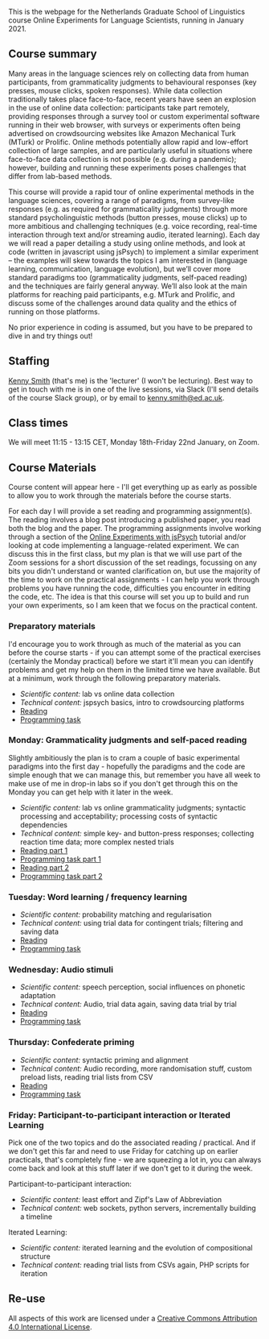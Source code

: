 This is the webpage for the Netherlands Graduate School of Linguistics course Online Experiments for Language Scientists, running in January 2021.

## Course summary

Many areas in the language sciences rely on collecting data from human participants, from grammaticality judgments to behavioural responses (key presses, mouse clicks, spoken responses). While data collection traditionally takes place face-to-face, recent years have seen an explosion in the use of online data collection: participants take part remotely, providing responses through a survey tool or custom experimental software running in their web browser, with surveys or experiments often being advertised on crowdsourcing websites like Amazon Mechanical Turk (MTurk) or Prolific. Online methods potentially allow rapid and low-effort collection of large samples, and are particularly useful in situations where face-to-face data collection is not possible (e.g. during a pandemic); however, building and running these experiments poses challenges that differ from lab-based methods.

This course will provide a rapid tour of online experimental methods in the language sciences, covering a range of paradigms, from survey-like responses (e.g. as required for grammaticality judgments) through more standard psycholinguistic methods (button presses, mouse clicks) up to more ambitious and challenging techniques (e.g. voice recording, real-time interaction through text and/or streaming audio, iterated learning). Each day we will read a paper detailing a study using online methods, and look at code (written in javascript using jsPsych) to implement a similar experiment – the examples will skew towards the topics I am interested in (language learning, communication, language evolution), but we’ll cover more standard paradigms too (grammaticality judgments, self-paced reading) and the techniques are fairly general anyway. We’ll also look at the main platforms for reaching paid participants, e.g. MTurk and Prolific, and discuss some of the challenges around data quality and the ethics of running on those platforms.

No prior experience in coding is assumed, but you have to be prepared to dive in and try things out!

## Staffing

[Kenny Smith](http://www.lel.ed.ac.uk/~kenny/) (that's me) is the 'lecturer' (I won't be lecturing). Best way to get in touch with me is in one of the live sessions, via Slack (I'll send details of the course Slack group), or by email to [kenny.smith@ed.ac.uk](mailto:kenny.smith@ed.ac.uk).

## Class times

We will meet 11:15 - 13:15 CET, Monday 18th-Friday 22nd January, on Zoom.

## Course Materials

Course content will appear here - I'll get everything up as early as possible to allow you to work through the materials before the course starts.

For each day I will provide a set reading and programming assignment(s). The reading involves a blog post introducing a published paper, you read both the blog and the paper. The programming assignments involve working through a section of the [Online Experiments with jsPsych](https://softdev.ppls.ed.ac.uk/online_experiments/index.html) tutorial and/or looking at code implementing a language-related experiment. We can discuss this in the first class, but my plan is that we will use part of the Zoom sessions for a short discussion of the set readings, focussing on any bits you didn't understand or wanted clarification on, but use the majority of the time to work on the practical assignments - I can help you work through problems you have running the code, difficulties you encounter in editing the code, etc. The idea is that this course will set you up to build and run your own experiments, so I am keen that we focus on the practical content.

### Preparatory materials

I'd encourage you to work through as much of the material as you can before the course starts - if you can attempt some of the practical exercises (certainly the Monday practical) before we start it'll mean you can identify problems and get my help on them in the limited time we have available. But at a minimum, work through the following preparatory materials.

- *Scientific content:* lab vs online data collection
- *Technical content:* jspsych basics, intro to crowdsourcing platforms
- [Reading](oels_reading_pre.md)
- [Programming task](oels_practical_pre.md)


### Monday: Grammaticality judgments and self-paced reading

Slightly ambitiously the plan is to cram a couple of basic experimental paradigms into the first day - hopefully the paradigms and the code are simple enough that we can manage this, but remember you have all week to make use of me in drop-in labs so if you don't get through this on the Monday you can get help with it later in the week.

- *Scientific content:* lab vs online grammaticality judgments; syntactic processing and acceptability; processing costs of syntactic dependencies
- *Technical content:* simple key- and button-press responses; collecting reaction time data; more complex nested trials
- [Reading part 1](oels_reading_monday_part1.md)
- [Programming task part 1](oels_practical_monday_part1.md)
- [Reading part 2](oels_reading_monday_part2.md)
- [Programming task part 2](oels_practical_monday_part2.md)


### Tuesday: Word learning / frequency learning

- *Scientific content:* probability matching and regularisation
- *Technical content:* using trial data for contingent trials; filtering and saving data
- [Reading](oels_reading_tuesday.md)
- [Programming task](oels_practical_tuesday.md)

### Wednesday: Audio stimuli

- *Scientific content:* speech perception, social influences on phonetic adaptation
- *Technical content:* Audio, trial data again, saving data trial by trial
- [Reading](oels_reading_wednesday.md)
- [Programming task](oels_practical_wednesday.md)

### Thursday: Confederate priming

- *Scientific content:* syntactic priming and alignment
- *Technical content:*  Audio recording, more randomisation stuff, custom preload lists, reading trial lists from CSV
- [Reading](oels_reading_thursday.md)
- [Programming task](oels_practical_thursday.md)

### Friday: Participant-to-participant interaction or Iterated Learning

Pick one of the two topics and do the associated reading / practical. And if we don't get this far and need to use Friday for catching up on earlier practicals, that's completely fine - we are squeezing a lot in, you can always come back and look at this stuff later if we don't get to it during the week.

Participant-to-participant interaction:
- *Scientific content:* least effort and Zipf's Law of Abbreviation
- *Technical content:* web sockets, python servers, incrementally building a timeline

Iterated Learning:
- *Scientific content:* iterated learning and the evolution of compositional structure
- *Technical content:* reading trial lists from CSVs again, PHP scripts for iteration

## Re-use

All aspects of this work are licensed under a [Creative Commons Attribution 4.0 International License](http://creativecommons.org/licenses/by/4.0/).
